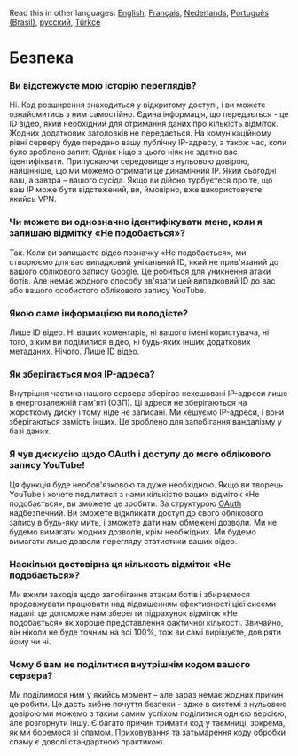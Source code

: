 Read this in other languages: [English](SECURITY-FAQ.md), [Français](SECURITY-FAQfr.md), [Nederlands](SECURITY_FAQnl.md), [Português (Brasil)](SECURITY-FAQpt-br.md), [русский](SECURITY-FAQru.md), [Türkçe](SECURITY-FAQtr.md)

# Безпека

### Ви відстежуєте мою історію переглядів?

Ні. Код розширення знаходиться у відкритому доступі, і ви можете ознайомитись з ним самостійно. Єдина інформація, що передається - це ID відео, який необхідний для отримання даних про кількість відміток. Жодних додаткових заголовків не передається. На комунікаційному рівні серверу буде передано вашу публічну IP-адресу, а також час, коли було зроблено запит. Однак ніщо з цього ніяк не здатно вас ідентифіквати. Припускаючи середовище з нульовою довірою, найцінніше, що ми можемо отримати це динамічний IP. Який сьогодні ваш, а завтра – вашого сусіда. Якщо ви дійсно турбуєтеся про те, що ваш IP може бути відстежений, ви, ймовірно, вже використовуєте якийсь VPN.

### Чи можете ви однозначно ідентифікувати мене, коли я залишаю відмітку «Не подобається»?

Так. Коли ви залишаєте відео позначку «Не подобається», ми створюємо для вас випадковий унікальний ID, який не прив'язаний до вашого облікового запису Google. Це робиться для уникнення атаки ботів. Але немає жодного способу зв'язати цей випадковий ID до вас або вашого особистого облікового запису YouTube.

### Якою саме інформацією ви володієте?

Лише ID відео. Ні ваших коментарів, ні вашого імені користувача, ні того, з ким ви поділилися відео, ні будь-яких інших додаткових метаданих. Нічого. Лише ID відео.

### Як зберігається моя IP-адреса?

Внутрішня частина нашого сервера зберігає нехешовані IP-адреси лише в енергозалежній пам'яті (ОЗП). Ці адреси не зберігаються на жорсткому диску і тому ніде не записані. Ми хешуємо IP-адреси, і вони зберігаються замість інших. Це зроблено для запобігання вандалізму у базі даних.

### Я чув дискусію щодо OAuth і доступу до мого облікового запису YouTube!

Ця функція буде необов'язковою та дуже необхідною. Якщо ви творець YouTube і хочете поділитися з нами кількістю ваших відміток «Не подобається», ви зможете це зробити. За структурою [OAuth](https://uk.wikipedia.org/wiki/OAuth#:~:text=%D0%B1%D0%B5%D0%B7%20%D0%BD%D0%B5%D0%BE%D0%B1%D1%85%D1%96%D0%B4%D0%BD%D0%BE%D1%81%D1%82%D1%96%20%D0%B2%D0%B2%D0%BE%D0%B4%D1%83%20%D1%96%D0%BC%D0%B5%D0%BD%D1%96%20%D0%BA%D0%BE%D1%80%D0%B8%D1%81%D1%82%D1%83%D0%B2%D0%B0%D1%87%D0%B0%20%D1%82%D0%B0%20%D0%BF%D0%B0%D1%80%D0%BE%D0%BB%D1%8E) надбезпечний. Ви зможете відкликати доступ до свого облікового запису в будь-яку мить, і зможете дати нам обмежені дозволи. Ми не будемо вимагати жодних дозволів, крім необжідних. Ми будемо вимагати лише дозволи перегляду статистики ваших відео.

### Наскільки достовірна ця кількость відміток «Не подобається»?

Ми вжили заходів щодо запобігання атакам ботів і збираємося продовжувати працювати над підвищенням ефективності цієї сисеми надалі: це допоможе нам зберегти підрахунок відміток «Не подобається» як хороше представлення фактичної кількості. Звичайно, він ніколи не буде точним на всі 100%, тож ви самі вирішуєте, довіряти йому чи ні.

### Чому б вам не поділитися внутрішнім кодом вашого сервера?

Ми поділимося ним у якийсь момент – але зараз немає жодних причин це робити. Це дасть хибне почуття безпеки - адже в системі з нульовою довірою ми можемо з таким самим успіхом поділитися однією версією, але розгорнути іншу. Є багато причин тримати код у таємниці, зокрема, як ми боремося зі спамом. Приховування та затьмарення коду обробки спаму є доволі стандартною практикою.